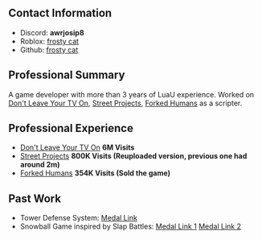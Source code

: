 ## Contact Information
- Discord: **awrjosip8**
- Roblox: [frosty cat](https://www.roblox.com/users/68904454/profile)
- Github: [frosty cat](https://github.com/frostyvcat/Repo/blob/main/README.md)


## Professional Summary
A game developer with more than 3 years of LuaU experience. Worked on [Don't Leave Your TV On](https://www.roblox.com/games/14239772624/Dont-Leave-Your-TV-On), [Street Projects](https://www.roblox.com/games/70918042652271/FREE-GUNS-Street-Projects), [Forked Humans](https://www.roblox.com/games/119873572281324/Fork-Humans-UPD) as a scripter.

## Professional Experience
- [Don't Leave Your TV On](https://www.roblox.com/games/14239772624/Dont-Leave-Your-TV-On) **__6M Visits__**
- [Street Projects](https://www.roblox.com/games/70918042652271/FREE-GUNS-Street-Projects) **800K Visits (Reuploaded version, previous one had around 2m)**
- [Forked Humans](https://www.roblox.com/games/119873572281324/Fork-Humans-UPD) **354K Visits (Sold the game)**


## Past Work
- Tower Defense System: [Medal Link](https://medal.tv/games/roblox-studio/clips/lbpBKOIcUWaNmC5b_?invite=cr-MSxtRVEsNjE5NjA4NjU&v=21)
- Snowball Game inspired by Slap Battles: [Medal Link 1](https://medal.tv/games/roblox-studio/clips/jRyDOaFh3wPfzXHjE?invite=cr-MSxRU0IsNjE5NjA4NjU&v=21) [Medal Link 2](https://medal.tv/games/roblox-studio/clips/jPtKOZEaVJ_dhL9Pk?invite=cr-MSxUalcsNjE5NjA4NjU&v=34)
